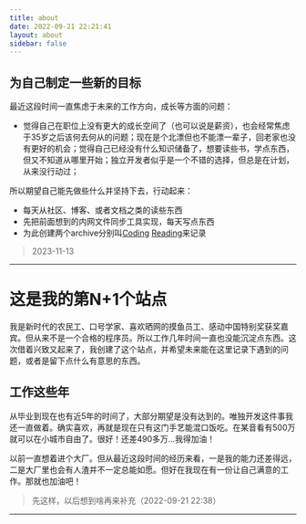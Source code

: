 ```yaml
---
title: about
date: 2022-09-21 22:21:41
layout: about
sidebar: false
---
```

## 为自己制定一些新的目标
最近这段时间一直焦虑于未来的工作方向，成长等方面的问题：
- 觉得自己在职位上没有更大的成长空间了（也可以说是薪资），也会经常焦虑于35岁之后该何去何从的问题；现在是个北漂但也不能漂一辈子，回老家也没有更好的机会；觉得自己已经没有什么知识储备了，想要读些书，学点东西，但又不知道从哪里开始；独立开发者似乎是一个不错的选择，但总是在计划，从来没行动过；

所以期望自己能先做些什么并坚持下去，行动起来：
- 每天从社区、博客、或者文档之类的读些东西
- 先把前面想到的内网文件同步工具实现，每天写点东西
- 为此创建两个archive分别叫[Coding](/categories/Coding/) [Reading](/categories/Reading/)来记录

>2023-11-13

***

# 这是我的第N+1个站点
我是新时代的农民工、口号学家、喜欢晒网的摸鱼员工、感动中国特别奖获奖嘉宾。但从来不是一个合格的程序员。所以工作几年时间一直也没能沉淀点东西。这次借着兴致又起来了，我创建了这个站点，并希望未来能在这里记录下遇到的问题，或者是留下点什么有意思的东西。
## 工作这些年
从毕业到现在也有近5年的时间了，大部分期望是没有达到的。唯独开发这件事我还一直做着。确实喜欢，再就是现在只有这门手艺能混口饭吃。在某音看有500万就可以在小城市自由了。很好！还差490多万...我得加油！

以前一直想着进个大厂。但从最近这段时间的经历来看，一是我的能力还差得远，二是大厂里也会有人渣并不一定总能如愿。但好在我现在有一份让自己满意的工作。那就也加油吧！

>先这样，以后想到啥再来补充（2022-09-21 22:38）


*** 